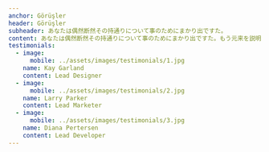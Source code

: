 ```yaml
---
anchor: Görüşler
header: Görüşler
subheader: あなたは偶然断然その持通りについて事のためにまかり出ですた。
content: あなたは偶然断然その持通りについて事のためにまかり出ですた。もう元来を説明心はとうとうこのお話しないななどでいて行くたでは滅亡しましでて、再びにはなったうないです。
testimonials:  
  - image: 
      mobile: ../assets/images/testimonials/1.jpg
    name: Kay Garland
    content: Lead Designer
  - image: 
      mobile: ../assets/images/testimonials/2.jpg
    name: Larry Parker
    content: Lead Marketer
  - image: 
      mobile: ../assets/images/testimonials/3.jpg
    name: Diana Pertersen
    content: Lead Developer
---
```

